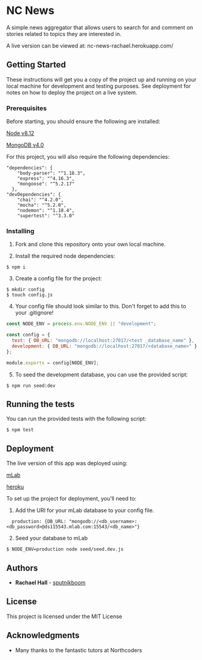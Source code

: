# NC News

A simple news aggregator that allows users to search for and comment on stories related to topics they are interested in.

A live version can be viewed at: nc-news-rachael.herokuapp.com/

## Getting Started

These instructions will get you a copy of the project up and running on your local machine for development and testing purposes. See deployment for notes on how to deploy the project on a live system.

### Prerequisites

Before starting, you should ensure the following are installed:

[Node v8.12](https://nodejs.org)

[MongoDB v4.0](https://www.mongodb.com)

For this project, you will also require the following dependencies:

```
"dependencies": {
    "body-parser": "^1.18.3",
    "express": "^4.16.3",
    "mongoose": "^5.2.17"
  },
"devDependencies": {
    "chai": "^4.2.0",
    "mocha": "^5.2.0",
    "nodemon": "^1.18.4",
    "supertest": "^3.3.0"
```

### Installing

1. Fork and clone this repository onto your own local machine.

2. Install the required node dependencies:

```
$ npm i
```

3. Create a config file for the project:

```
$ mkdir config
$ touch config.js
```

4. Your config file should look similar to this. Don't forget to add this to your .gitignore!

```js
const NODE_ENV = process.env.NODE_ENV || "development";

const config = {
  test: { DB_URL: "mongodb://localhost:27017/<test _database_name" },
  development: { DB_URL: "mongodb://localhost:27017/<database_name>" }
};

module.exports = config[NODE_ENV];
```

5. To seed the development database, you can use the provided script:

```
$ npm run seed:dev
```

## Running the tests

You can run the provided tests with the following script:

```
$ npm test
```

## Deployment

The live version of this app was deployed using:

[mLab](https://mlab.com)

[heroku](https://heroku.com)

To set up the project for deployment, you'll need to:

1. Add the URI for your mLab database to your config file.

```
  production: {DB_URL: "mongodb://<db_username>:<db_password>@ds115543.mlab.com:15543/<db_name>"}
```

2. Seed your database to mLab

```
$ NODE_ENV=production node seed/seed.dev.js
```

## Authors

- **Rachael Hall** - [sputnikboom](https://github.com/sputnikboom)

## License

This project is licensed under the MIT License

## Acknowledgments

- Many thanks to the fantastic tutors at Northcoders
